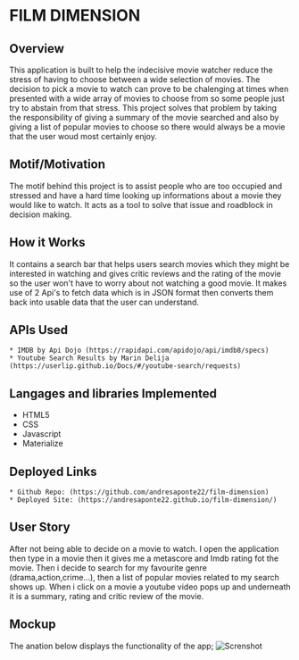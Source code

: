 # FILM DIMENSION

## Overview

This application is built to help the indecisive movie watcher reduce the stress of having to choose between a wide selection of movies. The decision to pick a movie to watch can prove to be chalenging at times when presented with a wide array of movies to choose from so some people just try to abstain from that stress. This project solves that problem by taking the responsibility of giving a summary of the movie searched and also by giving a list of popular movies to choose so there would always be a movie that the user woud most certainly enjoy.

## Motif/Motivation

The motif behind this project is to assist people who are too occupied and stressed and have a hard time looking up informations about a movie they would like to watch. It acts as a tool to solve that issue and roadblock in decision making.

## How it Works

It contains a search bar that helps users search movies which they might be interested in watching and gives critic reviews and the rating of the movie so the user won't have to worry about not watching a good movie. It makes use of 2 Api's to fetch data which is in JSON format then converts them back into usable data that the user can understand. 

## APIs Used
```
* IMDB by Api Dojo (https://rapidapi.com/apidojo/api/imdb8/specs)
* Youtube Search Results by Marin Delija (https://userlip.github.io/Docs/#/youtube-search/requests)
```
## Langages and libraries Implemented

* HTML5
* CSS
* Javascript
* Materialize

## Deployed Links
```
* Github Repo: (https://github.com/andresaponte22/film-dimension)
* Deployed Site: (https://andresaponte22.github.io/film-dimension/)
```
## User Story
After not being able to decide on a movie to watch. I open the application then type in a movie then it gives me a metascore and Imdb rating fot the movie. Then i decide to search for my favourite genre (drama,action,crime...), then a list of popular movies related to my search shows up. When i click on a movie a youtube video pops up and underneath it is a summary, rating and critic review of the movie.

## Mockup

The anation below displays the functionality of the app;
  ![Screnshot](images/Screenshot.gif)

